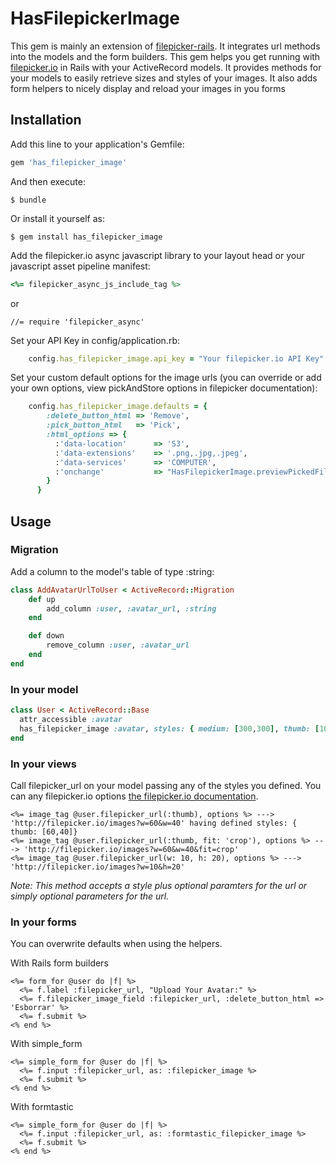 # HasFilepickerImage

This gem is mainly an extension of [filepicker-rails](https://github.com/Filepicker/filepicker-rails). It integrates url methods into the models and the form builders.
This gem helps you get running with [filepicker.io](http://filepicker.io) in Rails with your ActiveRecord models.
It provides methods for your models to easily retrieve sizes and styles of your images.
It also adds form helpers to nicely display and reload your images in you forms

## Installation

Add this line to your application's Gemfile:

```ruby
gem 'has_filepicker_image'
```

And then execute:


```
$ bundle
```

Or install it yourself as:

```
$ gem install has_filepicker_image
```


Add the filepicker.io async javascript library to your layout head or your javascript asset pipeline manifest:

```ruby
<%= filepicker_async_js_include_tag %>
```
or
```
//= require 'filepicker_async'
```



Set your API Key in config/application.rb:
```ruby
    config.has_filepicker_image.api_key = "Your filepicker.io API Key"
```

Set your custom default options for the image urls (you can override or add your own options, view pickAndStore options in filepicker documentation):
```ruby
    config.has_filepicker_image.defaults = {
        :delete_button_html => 'Remove',
        :pick_button_html   => 'Pick',
        :html_options => {
          :'data-location'      => 'S3',
          :'data-extensions'    => '.png,.jpg,.jpeg',
          :'data-services'      => 'COMPUTER',
          :'onchange'           => "HasFilepickerImage.previewPickedFile(event);"
        }
      }
```



## Usage
### Migration

Add a column to the model's table of type :string:

```ruby
class AddAvatarUrlToUser < ActiveRecord::Migration
    def up
        add_column :user, :avatar_url, :string
    end

    def down
        remove_column :user, :avatar_url
    end
end
```


### In your model

```ruby
class User < ActiveRecord::Base
  attr_accessible :avatar
  has_filepicker_image :avatar, styles: { medium: [300,300], thumb: [100,100] }
end
```

### In your views

Call filepicker_url on your model passing any of the styles you defined. You can any filepicker.io options [the filepicker.io documentation](https://developers.filepicker.io/docs/web/#fpurl-images).

```erb
<%= image_tag @user.filepicker_url(:thumb), options %> ---> 'http://filepicker.io/images?w=60&w=40' having defined styles: { thumb: [60,40]}
<%= image_tag @user.filepicker_url(:thumb, fit: 'crop'), options %> ---> 'http://filepicker.io/images?w=60&w=40&fit=crop'
<%= image_tag @user.filepicker_url(w: 10, h: 20), options %> ---> 'http://filepicker.io/images?w=10&h=20'
```
_Note: This method accepts a style plus optional paramters for the url or simply optional parameters for the url._

### In your forms

You can overwrite defaults when using the helpers.

With Rails form builders
```erb
<%= form_for @user do |f| %>
  <%= f.label :filepicker_url, "Upload Your Avatar:" %>
  <%= f.filepicker_image_field :filepicker_url, :delete_button_html => 'Esborrar' %>
  <%= f.submit %>
<% end %>
```

With simple_form
```erb
<%= simple_form_for @user do |f| %>
  <%= f.input :filepicker_url, as: :filepicker_image %>
  <%= f.submit %>
<% end %>
```

With formtastic
```erb
<%= simple_form_for @user do |f| %>
  <%= f.input :filepicker_url, as: :formtastic_filepicker_image %>
  <%= f.submit %>
<% end %>
```


